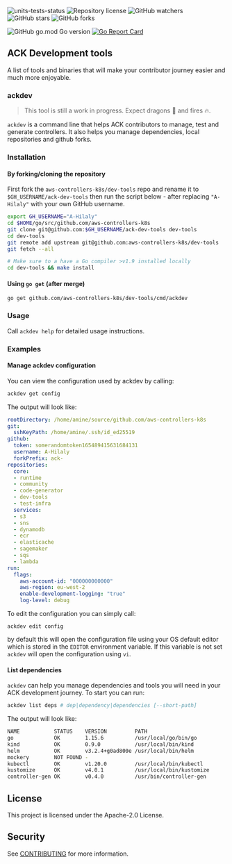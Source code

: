 ![units-tests-status](https://github.com/aws-controllers-k8s/dev-tools/actions/workflows/unit-tests.yaml/badge.svg)
![Repository license](https://img.shields.io/github/license/aws-controllers-k8s/dev-tools?style=flat)
![GitHub watchers](https://img.shields.io/github/watchers/aws-controllers-k8s/dev-tools?style=social)
![GitHub stars](https://img.shields.io/github/stars/aws-controllers-k8s/dev-tools?style=social)
![GitHub forks](https://img.shields.io/github/forks/aws-controllers-k8s/dev-tools?style=social)

![GitHub go.mod Go version](https://img.shields.io/github/go-mod/go-version/aws-controllers-k8s/dev-tools)
[![Go Report Card](https://goreportcard.com/badge/github.com/aws-controllers-k8s/dev-tools)](https://goreportcard.com/report/github.com/aws-controllers-k8s/dev-tools)

## ACK Development tools

A list of tools and binaries that will make your contributor journey easier and much more enjoyable.

### ackdev

> This tool is still a work in progress. Expect dragons :dragon: and fires :fire:.

`ackdev` is a command line that helps ACK contributors to manage, test and generate controllers. It also helps you manage dependencies, local repositories and github forks.


### Installation

#### By forking/cloning the repository

First fork the `aws-controllers-k8s/dev-tools` repo and rename it to `$GH_USERNAME/ack-dev-tools` then run the script below - after replacing `"A-Hilaly"` with your own GitHub username.

```bash
export GH_USERNAME="A-Hilaly"
cd $HOME/go/src/github.com/aws-controllers-k8s
git clone git@github.com:$GH_USERNAME/ack-dev-tools dev-tools
cd dev-tools
git remote add upstream git@github.com:aws-controllers-k8s/dev-tools
git fetch --all

# Make sure to a have a Go compiler >v1.9 installed locally
cd dev-tools && make install
```

#### Using `go get` (after merge)

```shell
go get github.com/aws-controllers-k8s/dev-tools/cmd/ackdev
```

### Usage

Call `ackdev help` for detailed usage instructions.

### Examples

#### Manage ackdev configuration

You can view the configuration used by ackdev by calling:

```bash
ackdev get config
```

The output will look like:

```yaml
rootDirectory: /home/amine/source/github.com/aws-controllers-k8s
git:
  sshKeyPath: /home/amine/.ssh/id_ed25519
github:
  token: somerandomtoken165489415631684131
  username: A-Hilaly
  forkPrefix: ack-
repositories:
  core:
  - runtime
  - community
  - code-generator
  - dev-tools
  - test-infra
  services:
  - s3
  - sns
  - dynamodb
  - ecr
  - elasticache
  - sagemaker
  - sqs
  - lambda
run:
  flags:
    aws-account-id: "000000000000"
    aws-region: eu-west-2
    enable-development-logging: "true"
    log-level: debug
```

To edit the configuration you can simply call:

```
ackdev edit config
```

by default this will open the configuration file using your OS default editor
which is stored in the `EDITOR` environment variable. If this variable is not
set `ackdev` will open the configuration using `vi`.

#### List dependencies

`ackdev` can help you manage dependencies and tools you will need in your ACK development journey.
To start you can run:

```bash
ackdev list deps # dep|dependency|dependencies [--short-path]
```

The output will look like:
```bash
NAME           STATUS    VERSION         PATH                     
go             OK        1.15.6          /usr/local/go/bin/go     
kind           OK        0.9.0           /usr/local/bin/kind      
helm           OK        v3.2.4+g0ad800e /usr/local/bin/helm      
mockery        NOT FOUND -                                        
kubectl        OK        v1.20.0         /usr/local/bin/kubectl   
kustomize      OK        v4.0.1          /usr/local/bin/kustomize 
controller-gen OK        v0.4.0          /usr/bin/controller-gen
```

## License

This project is licensed under the Apache-2.0 License.

## Security

See [CONTRIBUTING](CONTRIBUTING.md#security-issue-notifications) for more information.
